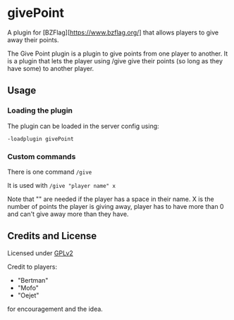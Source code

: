 # givePoint
 A plugin for [BZFlag][https://www.bzflag.org/] that allows players to give away their points.

The Give Point plugin is a plugin to give points from one player to another.
It is a plugin that lets the player using /give give their points (so long as
they have some) to another player.

## Usage
### Loading the plugin
The plugin can be loaded in the server config using:

```
-loadplugin givePoint
```
### Custom commands
There is one command 
`
/give
`

It is used with `/give "player name" x`

Note that "" are needed if the player has a space in their name. X is the number of points the player is giving away, player has to have more than 0 and can't give away more than they have.

## Credits and License
Licensed under [GPLv2](/LICENSE.md)

Credit to players:
- "Bertman"
- "Mofo" 
- "Oejet"

 for encouragement and the idea.